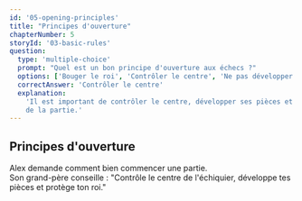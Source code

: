 ```yaml
---
id: '05-opening-principles'
title: "Principes d'ouverture"
chapterNumber: 5
storyId: '03-basic-rules'
question:
  type: 'multiple-choice'
  prompt: "Quel est un bon principe d'ouverture aux échecs ?"
  options: ['Bouger le roi', 'Contrôler le centre', 'Ne pas développer les pièces']
  correctAnswer: 'Contrôler le centre'
  explanation:
    'Il est important de contrôler le centre, développer ses pièces et protéger son roi dès le début
    de la partie.'
---
```


## Principes d'ouverture

Alex demande comment bien commencer une partie.  
Son grand-père conseille : "Contrôle le centre de l'échiquier, développe tes pièces et protège ton
roi."

